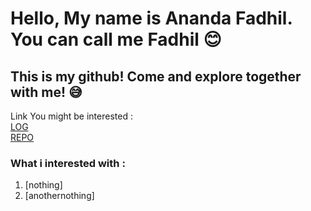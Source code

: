 # Hello, My name is Ananda Fadhil. You can call me Fadhil 😊
## This is my github! Come and explore together with me! 😅

Link You might be interested :<br>
[LOG](https://github.com/anandafadhil/os212/blob/master/TXT/mylog.txt)<br>
[REPO](https://github.com/anandafadhil?tab=repositories)

### What i interested with :
1. [nothing]
2. [anothernothing]